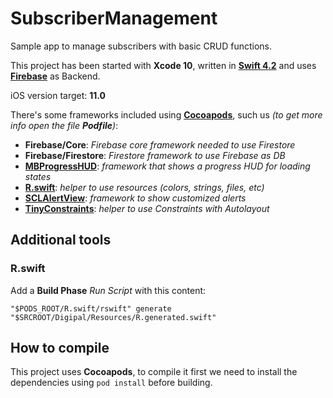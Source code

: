 # SubscriberManagement
Sample app to manage subscribers with basic CRUD functions.

This project has been started with **Xcode 10**, written in [**Swift 4.2**](https://swift.org/blog/swift-4-2-released/) and uses [**Firebase**](https://firebase.google.com/) as Backend.

iOS version target: **11.0**

There's some frameworks included using [**Cocoapods**](https://cocoapods.org/), such us *(to get more info open the file **Podfile**)*:
- **Firebase/Core**: *Firebase core framework needed to use Firestore*
- **Firebase/Firestore**: *Firestore framework to use Firebase as DB*
- [**MBProgressHUD**](https://github.com/jdg/MBProgressHUD): *framework that shows a progress HUD for loading states*
- [**R.swift**](https://github.com/mac-cain13/R.swift): *helper to use resources (colors, strings, files, etc)*
- [**SCLAlertView**](https://github.com/vikmeup/SCLAlertView-Swift): *framework to show customized alerts*
- [**TinyConstraints**](https://github.com/roberthein/TinyConstraints): *helper to use Constraints with Autolayout*

## Additional tools

### **R.swift**
Add a **Build Phase** *Run Script* with this content:
```
"$PODS_ROOT/R.swift/rswift" generate "$SRCROOT/Digipal/Resources/R.generated.swift"
```

## How to compile
This project uses **Cocoapods**, to compile it first we need to install the dependencies using `pod install` before building.
